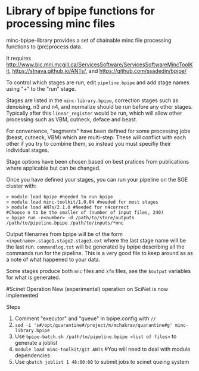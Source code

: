 Library of bpipe functions for processing minc files
====================================================

minc-bpipe-library provides a set of chainable minc file processing functions to (pre)process data.

It requires http://www.bic.mni.mcgill.ca/ServicesSoftware/ServicesSoftwareMincToolKit, https://stnava.github.io/ANTs/, and https://github.com/ssadedin/bpipe/

To control which stages are run, edit ``pipeline.bpipe`` and add stage names using "+" to the "run" stage.

Stages are listed in the ``minc-library.bpipe``, correction stages such as denoising, n3 and n4, and normalize
should be run before any other stages. Typically after this ``linear_register`` would be run, which will
allow other processing such as VBM, cutneck, deface and beast.

For convenience, "segments" have been defined for some processing jobs (beast, cutneck, VBM) which are multi-step.
These will conflict with each other if you try to combine them, so instead you must specifiy their individual stages.

Stage options have been chosen based on best pratices from publications where applicable but can be changed.

Once you have defined your stages, you can run your pipeline on the SGE cluster with:
```
> module load bpipe #needed to run bpipe
> module load minc-toolkit/1.0.04 #needed for most stages
> module load ANTs/2.1.0 #Needed for n4correct
#Choose n to be the smaller of (number of input files, 240)
> bpipe run -n<number> -d /path/to/store/outputs /path/to/pipeline.bpipe /path/to/inputs/*mnc
```

Output filenames from bpipe will be of the form ``<inputname>.stage1.stage2.stage3.ext`` where the last stage
name will be the last run. ``commandlog.txt`` will be generated by bpipe describing all the commands run for
the pipeline. This is a very good file to keep around as as a note of what happened to your data.

Some stages produce both ``mnc`` files and ``xfm`` files, see the ``$output`` variables for what is generated.

#Scinet Operation
New (experimental) operation on SciNet is now implemented

Steps

1. Comment "executor" and "queue" in bpipe.config with ``//``
2. ``sed -i 's#/opt/quarantine#/project/m/mchakrav/quarantine#g' minc-library.bpipe``
3. Use ``bpipe-batch.sh /path/to/pipeline.bpipe <list of files>`` to generate a joblist
4. ``module load minc-toolkit/git ANTs`` #You will need to deal with module dependencies
5. Use ``qbatch joblist 1 48:00:00`` to submit jobs to scinet queing system
